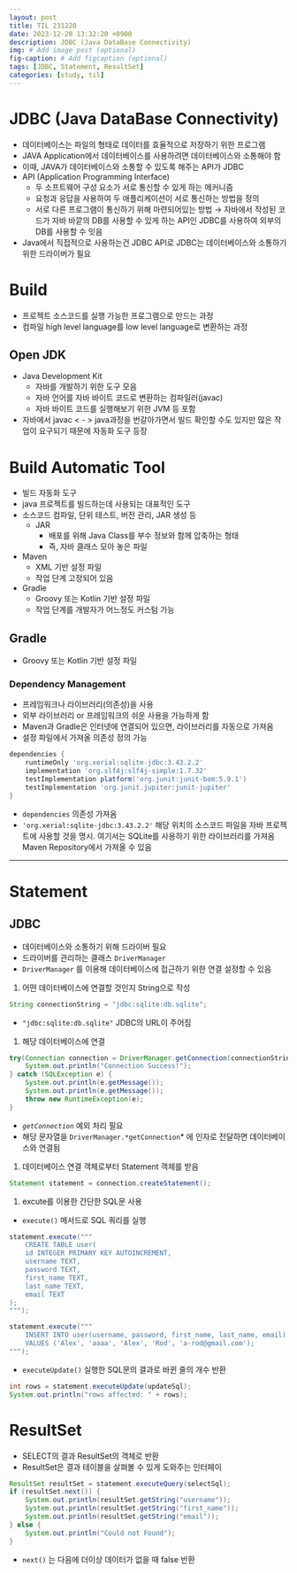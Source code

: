 ```yaml
---
layout: post
title: TIL 231220
date: 2023-12-20 13:32:20 +0900
description: JDBC (Java DataBase Connectivity)
img: # Add image post (optional)
fig-caption: # Add figcaption (optional)
tags: [JDBC, Statement, ResultSet]
categories: [study, til]
---
```


# JDBC (Java DataBase Connectivity)

- 데이터베이스는 파일의 형태로 데이터를 효율적으로 저장하기 위한 프로그램
- JAVA Application에서 데이터베이스를 사용하려면 데이터베이스와 소통해야 함
- 이때, JAVA가 데이터베이스와 소통할 수 있도록 해주는 API가 JDBC
- API (Application Programming Interface)
  - 두 소프트웨어 구성 요소가 서로 통신할 수 있게 하는 메커니즘
  - 요청과 응답을 사용하여 두 애플리케이션이 서로 통신하는 방법을 정의
  - 서로 다른 프로그램이 통신하기 위해 마련되어있는 방법
    → 자바에서 작성된 코드가 자바 바깥의 DB를 사용할 수 있게 하는 API인 JDBC를 사용하여 외부의 DB를 사용할 수 잇음
- Java에서 직접적으로 사용하는건 JDBC API로 JDBC는 데이터베이스와 소통하기 위한 드라이버가 필요

# Build

- 프로젝트 소스코드를 실행 가능한 프로그램으로 만드는 과정
- 컴파일
  high level language를 low level language로 변환하는 과정

## Open JDK

- Java Development Kit
  - 자바를 개발하기 위한 도구 모음
  - 자바 언어를 자바 바이트 코드로 변환하는 컴파일러(javac)
  - 자바 바이트 코드를 실행해보기 위한 JVM 등 포함
- 자바에서 javac < - > java과정을 번갈아가면서 빌드 확인할 수도 있지만 많은 작업이 요구되기 때문에 자동화 도구 등장

# Build Automatic Tool

- 빌드 자동화 도구
- java 프로젝트를 빌드하는데 사용되는 대표적인 도구
- 소스코드 컴파일, 단위 테스트, 버전 관리, JAR 생성 등
  - JAR
    - 배포를 위해 Java Class를 부수 정보와 함께 압축하는 형태
    - 즉, 자바 클래스 모아 놓은 파일
- Maven
  - XML 기반 설정 파일
  - 작업 단계 고정되어 있음
- Gradle
  - Groovy 또는 Kotlin 기반 설정 파일
  - 작업 단계를 개발자가 어느정도 커스텀 가능

## Gradle

- Groovy 또는 Kotlin 기반 설정 파일

### Dependency Management

- 프레임워크나 라이브러리(의존성)을 사용
- 외부 라이브러리 or 프레임워크의 쉬운 사용을 가능하게 함
- Maven과 Gradle은 인터넷에 연결되어 있으면, 라이브러리를 자동으로 가져옴
- 설정 파일에서 가져올 의존성 정의 가능

```Groovy
dependencies {
    runtimeOnly 'org.xerial:sqlite-jdbc:3.43.2.2'
    implementation 'org.slf4j:slf4j-simple:1.7.32'
    testImplementation platform('org.junit:junit-bom:5.9.1')
    testImplementation 'org.junit.jupiter:junit-jupiter'
}
```

- `dependencies` 의존성 가져옴
- `'org.xerial:sqlite-jdbc:3.43.2.2'` 해당 위치의 소스코드 파일을 자바 프로젝트에 사용할 것을 명시.
  여기서는 SQLite를 사용하기 위한 라이브러리를 가져옴
  Maven Repository에서 가져올 수 있음

---

# Statement

## JDBC

- 데이터베이스와 소통하기 위해 드라이버 필요
- 드라이버를 관리하는 클래스 `DriverManager`
- `DriverManager` 를 이용해 데이터베이스에 접근하기 위한 연결 설정할 수 있음

1. 어떤 데이터베이스에 연결할 것인지 String으로 작성

```java
String connectionString = "jdbc:sqlite:db.sqlite";
```

- `"jdbc:sqlite:db.sqlite"` JDBC의 URL이 주어짐

1. 해당 데이터베이스에 연결

```java
try(Connection connection = DriverManager.getConnection(connectionString)) {
    System.out.println("Connection Success!");
} catch (SQLException e) {
    System.out.println(e.getMessage());
    System.out.println(e.getMessage());
    throw new RuntimeException(e);
}
```

- _`getConnection`_ 예외 처리 필요
- 해당 문자열을 `DriverManager.*getConnection`\* 에 인자로 전달하면 데이터베이스와 연결됨

1. 데이터베이스 연결 객체로부터 Statement 객체를 받음

```java
Statement statement = connection.createStatement();
```

1. excute를 이용한 간단한 SQL문 사용

- `execute()` 메서드로 SQL 쿼리를 실행

```java
statement.execute("""
    CREATE TABLE user(
    id INTEGER PRIMARY KEY AUTOINCREMENT,
    username TEXT,
    password TEXT,
    first_name TEXT,
    last_name TEXT,
    email TEXT
);
""");
```

```java
statement.execute("""
    INSERT INTO user(username, password, first_name, last_name, email)
    VALUES ('Alex', 'aaaa', 'Alex', 'Rod', 'a-rod@gmail.com');
""");
```

- `executeUpdate()` 실행한 SQL문의 결과로 바뀐 줄의 개수 반환

```java
int rows = statement.executeUpdate(updateSql);
System.out.println("rows affected: " + rows);
```

# ResultSet

- SELECT의 결과 ResultSet의 객체로 반환
- ResultSet은 결과 테이블을 살펴볼 수 있게 도와주는 인터페이

```java
ResultSet resultSet = statement.executeQuery(selectSql);
if (resultSet.next()) {
    System.out.println(resultSet.getString("username"));
    System.out.println(resultSet.getString("first_name"));
    System.out.println(resultSet.getString("email"));
} else {
    System.out.println("Could not Found");
}
```

- `next()` 는 다음에 더이상 데이터가 없을 때 false 반환
